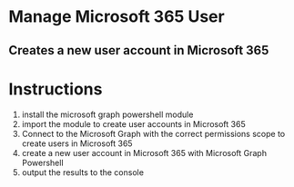 # Manage Microsoft 365 User

## Creates a new user account in Microsoft 365

# Instructions

1. install the microsoft graph powershell module
2. import the module to create user accounts in Microsoft 365
3. Connect to the Microsoft Graph with the correct permissions scope to create users in Microsoft 365
4. create a new user account in Microsoft 365 with Microsoft Graph Powershell
5. output the results to the console
